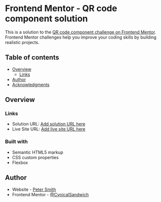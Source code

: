 # Frontend Mentor - QR code component solution

This is a solution to the [QR code component challenge on Frontend Mentor](https://www.frontendmentor.io/challenges/qr-code-component-iux_sIO_H). Frontend Mentor challenges help you improve your coding skills by building realistic projects. 

## Table of contents

- [Overview](#overview)
  - [Links](#links)
- [Author](#author)
- [Acknowledgments](#acknowledgments)

## Overview

### Links

- Solution URL: [Add solution URL here](https://github.com/CynicalSandwich/FEM-QR-Code-Component)
- Live Site URL: [Add live site URL here](https://your-live-site-url.com)

### Built with

- Semantic HTML5 markup
- CSS custom properties
- Flexbox

## Author

- Website - [Peter Smith](https://github.com/CynicalSandwich)
- Frontend Mentor - [@CynicalSandwich](https://www.frontendmentor.io/profile/CynicalSandwich)
